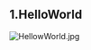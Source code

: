 ## 1.HelloWorld
![HellowWorld.jpg](https://github.com/Queeee/AndroidSchoolwork/blob/master/1.HelloWorld/Screenshots/HelloWorld.png)
